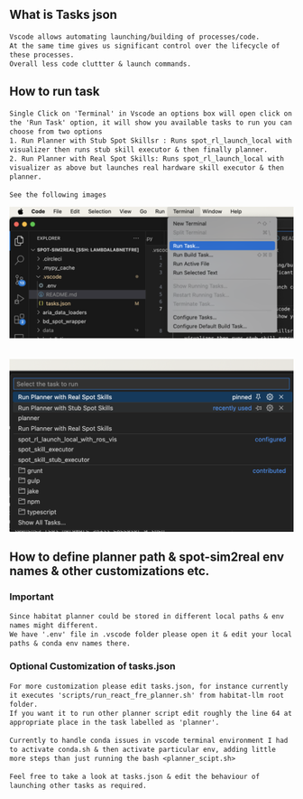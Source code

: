 ## What is Tasks json 
    Vscode allows automating launching/building of processes/code. 
    At the same time gives us significant control over the lifecycle of these processes.
    Overall less code cluttter & launch commands.
    
## How to run task
    Single Click on 'Terminal' in Vscode an options box will open click on the 'Run Task' option, it will show you available tasks to run you can choose from two options
    1. Run Planner with Stub Spot Skillsr : Runs spot_rl_launch_local with visualizer then runs stub skill executor & then finally planner. 
    2. Run Planner with Real Spot Skills: Runs spot_rl_launch_local with visualizer as above but launches real hardware skill executor & then planner. 

    See the following images 
!['Terminal' options](run_task_dialogue_screenshot.png)
<br><br><br>
!['Run Task' options](task_options.png)

## How to define planner path & spot-sim2real env names & other customizations etc. 
### Important
    Since habitat planner could be stored in different local paths & env names might different. 
    We have '.env' file in .vscode folder please open it & edit your local paths & conda env names there. 

### Optional Customization of tasks.json
    For more customization please edit tasks.json, for instance currently it executes 'scripts/run_react_fre_planner.sh' from habitat-llm root folder. 
    If you want it to run other planner script edit roughly the line 64 at appropriate place in the task labelled as 'planner'. 
    
    Currently to handle conda issues in vscode terminal environment I had to activate conda.sh & then activate particular env, adding little more steps than just running the bash <planner_scipt.sh>

    Feel free to take a look at tasks.json & edit the behaviour of launching other tasks as required.